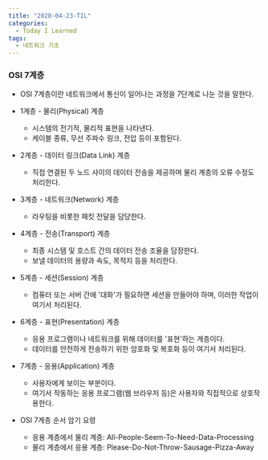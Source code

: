```yaml
---
title: "2020-04-23-TIL"
categories:
  - Today I Learned
tags:
  - 네트워크 기초
---
```


### OSI 7계층
  - OSI 7계층이란 네트워크에서 통신이 일어나는 과정을 7단계로 나눈 것을 말한다.

  - 1계층 - 물리(Physical) 계층
    + 시스템의 전기적, 물리적 표현을 나타낸다.
    + 케이블 종류, 무선 주파수 링크, 전압 등이 포함된다.
  - 2계층 - 데이터 링크(Data Link) 계층
    + 직접 연결된 두 노드 사이의 데이터 전송을 제공하며 물리 계층의 오류 수정도 처리한다.
  - 3계층 - 네트워크(Network) 계층
    + 라우팅을 비롯한 패킷 전달을 담당한다.
  - 4계층 - 전송(Transport) 계층
    + 최종 시스템 및 호스트 간의 데이터 전송 조율을 담장한다.
    + 보낼 데이터의 용량과 속도, 목적지 등을 처리한다.
  - 5계층 - 세션(Session) 계층
    + 컴퓨터 또는 서버 간에 '대화'가 필요하면 세션을 만들어야 하며, 이러한 작업이 여기서 처리된다.
  - 6계층 - 표현(Presentation) 계층
    + 응용 프로그램이나 네트워크를 위해 데이터를 '표현'하는 계층이다.
    + 데이터를 안전하게 전송하기 위한 암호화 및 복호화 등이 여기서 처리된다.
  - 7계층 - 응용(Application) 계층
    + 사용자에게 보이는 부분이다.
    + 여기서 작동하는 응용 프로그램(웹 브라우저 등)은 사용자와 직접적으로 상호작용한다. 

  - OSI 7계층 순서 암기 요령
    + 응용 계층에서 물리 계층: All-People-Seem-To-Need-Data-Processing
    + 물리 계층에서 응용 계층: Please-Do-Not-Throw-Sausage-Pizza-Away

